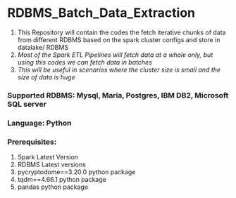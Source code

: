 # RDBMS_Batch_Data_Extraction
1. This Repository will contain the codes the fetch iterative chunks of data from different RDBMS based on the spark cluster configs and store in datalake/ RDBMS
2. *Most of the Spark ETL Pipelines will fetch data at a whole only, but using this codes we can fetch data in batches*
3. *This will be useful in scenarios where the cluster size is small and the size of data is huge*


### Supported RDBMS: Mysql, Maria, Postgres, IBM DB2, Microsoft SQL server

### Language: Python

### Prerequisites:
1. Spark Latest Version
2. RDBMS Latest versions
3. pycryptodome==3.20.0 python package
4. tqdm==4.66.1 python package
5. pandas python package




